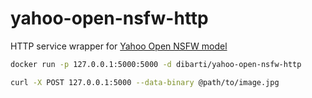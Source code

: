 # yahoo-open-nsfw-http

HTTP service wrapper for [Yahoo Open NSFW model](https://github.com/yahoo/open_nsfw)

```bash
docker run -p 127.0.0.1:5000:5000 -d dibarti/yahoo-open-nsfw-http
```

```bash
curl -X POST 127.0.0.1:5000 --data-binary @path/to/image.jpg
```
